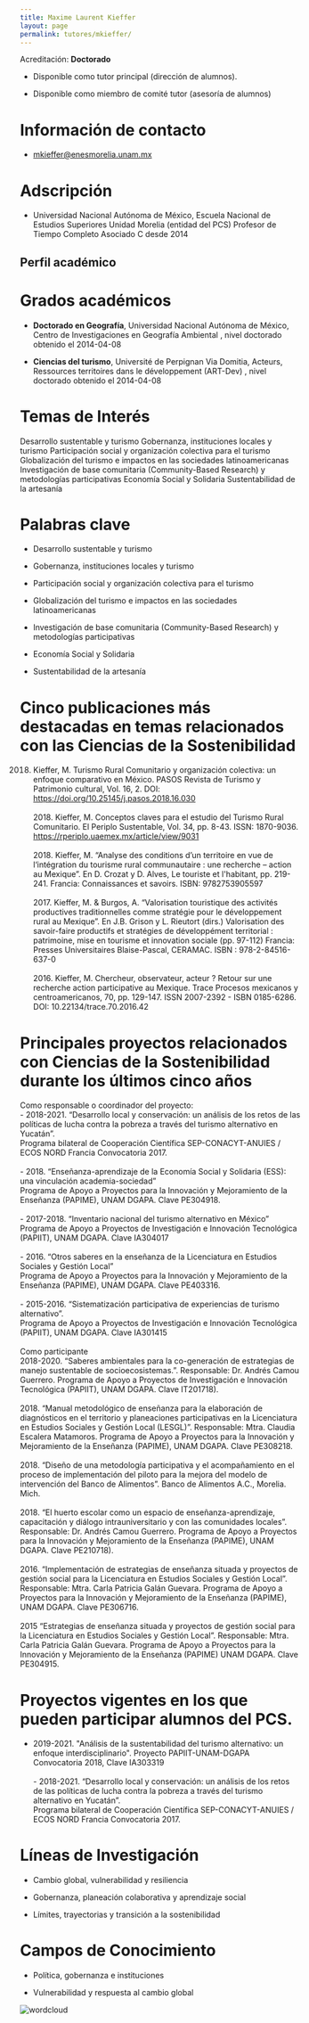 ```yaml
---
title: Maxime Laurent Kieffer
layout: page
permalink: tutores/mkieffer/
---
```


Acreditación: **Doctorado**


 - Disponible como tutor principal (dirección de alumnos).


 - Disponible como miembro de comité tutor (asesoría de alumnos)





# Información de contacto

 - <mkieffer@enesmorelia.unam.mx>





# Adscripción


 - Universidad Nacional Autónoma de México, Escuela Nacional de Estudios Superiores Unidad Morelia (entidad del PCS)    Profesor de Tiempo Completo Asociado C desde 2014
 





## Perfil académico


# Grados académicos


 - **Doctorado en Geografía**, Universidad Nacional Autónoma de México, Centro de Investigaciones en Geografía Ambiental , nivel doctorado obtenido el 2014-04-08

 - **Ciencias del turismo**, Université de Perpignan Via Domitia, Acteurs, Ressources territoires dans le développement (ART-Dev) , nivel doctorado obtenido el 2014-04-08




# Temas de Interés

Desarrollo sustentable y turismo
Gobernanza, instituciones locales y turismo
Participación social y organización colectiva para el turismo
Globalización del turismo e impactos en las sociedades latinoamericanas
Investigación de base comunitaria (Community-Based Research) y metodologías participativas
Economía Social y Solidaria
Sustentabilidad de la artesanía



# Palabras clave


 - Desarrollo sustentable y turismo

 - Gobernanza, instituciones locales y turismo

 - Participación social y organización colectiva para el turismo

 - Globalización del turismo e impactos en las sociedades latinoamericanas

 - Investigación de base comunitaria (Community-Based Research) y metodologías participativas

 - Economía Social y Solidaria

 - Sustentabilidad de la artesanía




# Cinco publicaciones más destacadas en temas relacionados con las Ciencias de la Sostenibilidad

2018. Kieffer, M. Turismo Rural Comunitario y organización colectiva: un enfoque comparativo en México. PASOS Revista de Turismo y Patrimonio cultural, Vol. 16, 2. DOI: https://doi.org/10.25145/j.pasos.2018.16.030<br /><br />2018. Kieffer, M. Conceptos claves para el estudio del Turismo Rural Comunitario. El Periplo Sustentable, Vol. 34, pp. 8-43. ISSN: 1870-9036. https://rperiplo.uaemex.mx/article/view/9031<br /><br />2018. Kieffer, M. “Analyse des conditions d’un territoire en vue de l‘intégration du tourisme rural communautaire : une recherche – action au Mexique”. En D. Crozat y D. Alves, Le touriste et l&#39;habitant, pp. 219-241. Francia: Connaissances et savoirs. ISBN: 9782753905597<br /><br />2017. Kieffer, M. &amp; Burgos, A. “Valorisation touristique des activités productives traditionnelles comme stratégie pour le développement rural au Mexique”. En J.B. Grison y L. Rieutort (dirs.) Valorisation des savoir-faire productifs et stratégies de développément territorial : patrimoine, mise en tourisme et innovation sociale (pp. 97-112) Francia: Presses Universitaires Blaise-Pascal, CERAMAC. ISBN : 978-2-84516-637-0<br /><br />2016. Kieffer, M. Chercheur, observateur, acteur ? Retour sur une recherche action participative au Mexique. Trace Procesos mexicanos y centroamericanos, 70, pp. 129-147. ISSN 2007-2392 - ISBN 0185-6286. DOI: 10.22134/trace.70.2016.42




# Principales proyectos relacionados con Ciencias de la Sostenibilidad durante los últimos cinco años

Como responsable o coordinador del proyecto:<br />- 2018-2021. “Desarrollo local y conservación: un análisis de los retos de las políticas de lucha contra la pobreza a través del turismo alternativo en Yucatán”.<br />Programa bilateral de Cooperación Científica SEP-CONACYT-ANUIES / ECOS NORD Francia Convocatoria 2017.<br /><br />- 2018. “Enseñanza-aprendizaje de la Economía Social y Solidaria (ESS): una vinculación academia-sociedad”<br />Programa de Apoyo a Proyectos para la Innovación y Mejoramiento de la Enseñanza (PAPIME), UNAM DGAPA. Clave PE304918.<br /><br />- 2017-2018. “Inventario nacional del turismo alternativo en México”<br />Programa de Apoyo a Proyectos de Investigación e Innovación Tecnológica (PAPIIT), UNAM DGAPA. Clave IA304017<br /><br />- 2016. “Otros saberes en la enseñanza de la Licenciatura en Estudios Sociales y Gestión Local”<br />Programa de Apoyo a Proyectos para la Innovación y Mejoramiento de la Enseñanza (PAPIME), UNAM DGAPA. Clave PE403316.<br /><br />- 2015-2016. “Sistematización participativa de experiencias de turismo alternativo”.<br />Programa de Apoyo a Proyectos de Investigación e Innovación Tecnológica (PAPIIT), UNAM DGAPA. Clave IA301415<br /><br />Como participante<br />2018-2020. “Saberes ambientales para la co-generación de estrategias de manejo sustentable de socioecosistemas.”. Responsable: Dr. Andrés Camou Guerrero. Programa de Apoyo a Proyectos de Investigación e Innovación Tecnológica (PAPIIT), UNAM DGAPA. Clave IT201718).<br /><br />2018. “Manual metodológico de enseñanza para la elaboración de diagnósticos en el territorio y planeaciones participativas en la Licenciatura en Estudios Sociales y Gestión Local (LESGL)”. Responsable: Mtra. Claudia Escalera Matamoros.  Programa de Apoyo a Proyectos para la Innovación y Mejoramiento de la Enseñanza (PAPIME), UNAM DGAPA. Clave PE308218.<br /><br />2018. “Diseño de una metodología participativa y el acompañamiento en el proceso de implementación del piloto para la mejora del modelo de intervención del Banco de Alimentos”. Banco de Alimentos A.C., Morelia. Mich.<br /><br />2018. “El huerto escolar como un espacio de enseñanza-aprendizaje, capacitación y diálogo intrauniversitario y con las comunidades locales”. Responsable: Dr. Andrés Camou Guerrero. Programa de Apoyo a Proyectos para la Innovación y Mejoramiento de la Enseñanza (PAPIME), UNAM DGAPA. Clave PE210718).<br /><br />2016. “Implementación de estrategias de enseñanza situada y proyectos de gestión social para la Licenciatura en Estudios Sociales y Gestión Local”. Responsable: Mtra. Carla Patricia Galán Guevara. Programa de Apoyo a Proyectos para la Innovación y Mejoramiento de la Enseñanza (PAPIME), UNAM DGAPA. Clave PE306716.<br /><br />2015 “Estrategias de enseñanza situada y proyectos de gestión social para la Licenciatura en Estudios Sociales y Gestión Local”. Responsable: Mtra. Carla Patricia Galán Guevara. Programa de Apoyo a Proyectos para la Innovación y Mejoramiento de la Enseñanza (PAPIME) UNAM DGAPA. Clave PE304915.




# Proyectos vigentes en los que pueden participar alumnos del PCS.

- 2019-2021. &quot;Análisis de la sustentabilidad del turismo alternativo: un enfoque interdisciplinario&quot;. Proyecto PAPIIT-UNAM-DGAPA Convocatoria 2018, Clave IA303319<br /><br />- 2018-2021. “Desarrollo local y conservación: un análisis de los retos de las políticas de lucha contra la pobreza a través del turismo alternativo en Yucatán”.<br />Programa bilateral de Cooperación Científica SEP-CONACYT-ANUIES / ECOS NORD Francia Convocatoria 2017.




# Líneas de Investigación


 - Cambio global, vulnerabilidad y resiliencia

 - Gobernanza, planeación colaborativa y aprendizaje social

 - Límites, trayectorias y transición a la sostenibilidad





# Campos de Conocimiento

 - Política, gobernanza e instituciones

 - Vulnerabilidad y respuesta al cambio global



![wordcloud](https://sostenibilidad.posgrado.unam.mx/media/perfil-academico/255/wordcloud.png)
